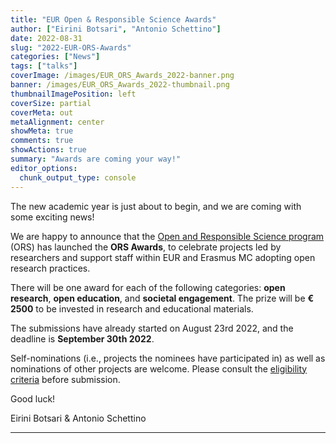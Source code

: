 ```yaml
---
title: "EUR Open & Responsible Science Awards"
author: ["Eirini Botsari", "Antonio Schettino"]
date: 2022-08-31
slug: "2022-EUR-ORS-Awards"
categories: ["News"]
tags: ["talks"]
coverImage: /images/EUR_ORS_Awards_2022-banner.png
banner: /images/EUR_ORS_Awards_2022-thumbnail.png
thumbnailImagePosition: left
coverSize: partial
coverMeta: out
metaAlignment: center
showMeta: true
comments: true
showActions: true
summary: "Awards are coming your way!"
editor_options: 
  chunk_output_type: console
---
```


The new academic year is just about to begin, and we are coming with some exciting news!

We are happy to announce that the [Open and Responsible Science program](https://my.eur.nl/en/eur-employee/research/research-services/open-responsible-science) (ORS) has launched the **ORS Awards**, to celebrate projects led by researchers and support staff within EUR and Erasmus MC adopting open research practices.

There will be one award for each of the following categories: **open research**, **open education**, and **societal engagement**. The prize will be **€ 2500** to be invested in research and educational materials.

The submissions have already started on August 23rd 2022, and the deadline is **September 30th 2022**. 

Self-nominations (i.e., projects the nominees have participated in) as well as nominations of other projects are welcome. Please consult the [eligibility criteria](https://drive.google.com/file/d/1ld5mHu1UsZoWhhF4N909k6GJNy1Jxvf3/view?usp=sharing) before submission. 

Good luck!

Eirini Botsari & Antonio Schettino

***


